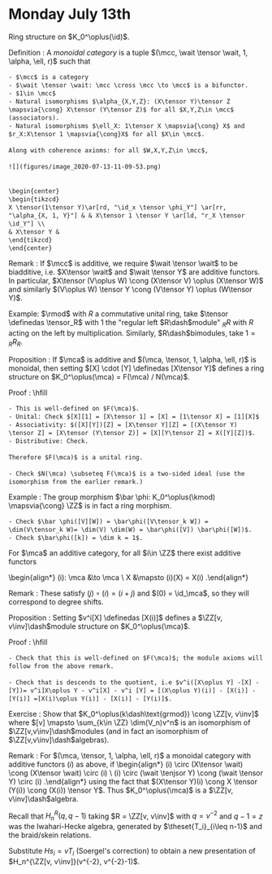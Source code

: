 # Monday July 13th

Ring structure on $K_0^\oplus(\id)$.

Definition
:   A *monoidal category* is a tuple $(\mcc, \wait \tensor \wait, 1, \alpha, \ell, r)$ such that
  
    - $\mcc$ is a category
    - $\wait \tensor \wait: \mcc \cross \mcc \to \mcc$ is a bifunctor.
    - $1\in \mcc$
    - Natural isomorphisms $\alpha_{X,Y,Z}: (X\tensor Y)\tensor Z \mapsvia{\cong} X\tensor (Y\tensor Z)$ for all $X,Y,Z\in \mcc$ (associators).
    - Natural isomorphisms $\ell_X: 1\tensor X \mapsvia{\cong} X$ and $r_X:X\tensor 1 \mapsvia{\cong}X$ for all $X\in \mcc$.
    
    Along with coherence axioms: for all $W,X,Y,Z\in \mcc$,

    ![](figures/image_2020-07-13-11-09-53.png)


    \begin{center}
    \begin{tikzcd}
    X \tensor(1\tensor Y)\ar[rd, "\id_x \tensor \phi_Y"] \ar[rr, "\alpha_{X, 1, Y}"] & & X\tensor 1 \tensor Y \ar[ld, "r_X \tensor \id_Y"] \\
    & X\tensor Y &
    \end{tikzcd}
    \end{center}


Remark
: If $\mcc$ is additive, we require $\wait \tensor \wait$ to be biadditive, i.e. $X\tensor \wait$ and $\wait \tensor Y$ are additive functors.
  In particular, $X\tensor (V\oplus W) \cong (X\tensor V) \oplus (X\tensor W)$ and similarly $(V\oplus W) \tensor Y \cong (V\tensor Y) \oplus (W\tensor Y)$.

Example: $\rmod$ with $R$ a commutative unital ring, take $\tensor \definedas \tensor_R$ with $1$ the "regular left $R\dash$module" ${}_R R$ with $R$ acting on the left by multiplication.
Similarly, $R\dash$bimodules, take $1 = {}_R R_R$.

Proposition
: If $\mca$ is additive and $(\mca, \tensor, 1, \alpha, \ell, r)$ is monoidal, then setting $[X] \cdot [Y] \definedas [X\tensor Y]$ defines a ring structure on $K_0^\oplus(\mca) = F(\mca) / N(\mca)$.

Proof
:   \hfill

    - This is well-defined on $F(\mca)$.
    - Unital: Check $[X][1] = [X\tensor 1] = [X] = [1\tensor X] = [1][X]$
    - Associativity: $([X][Y])[Z] = [X\tensor Y][Z] = [(X\tensor Y) \tensor Z] = [X\tensor (Y\tensor Z)] = [X][Y\tensor Z] = X([Y][Z])$.
    - Distributive: Check.
    
    Therefore $F(\mca)$ is a unital ring.

    - Check $N(\mca) \subseteq F(\mca)$ is a two-sided ideal (use the isomorphism from the earlier remark.)


Example
:   The group morphism $\bar \phi: K_0^\oplus(\kmod) \mapsvia{\cong} \ZZ$ is in fact a ring morphism.

    - Check $\bar \phi([V][W]) = \bar\phi([V\tensor_k W]) = \dim(V\tensor_k W)= \dim(V) \dim(W) = \bar\phi([V]) \bar\phi([W])$.
    - Check $\bar\phi([k]) = \dim k = 1$.

For $\mca$ an additive category, for all $i\in \ZZ$ there exist additive functors

\begin{align*}
(i): \mca &\to \mca \\
X &\mapsto (i)(X) = X(i)
.\end{align*}

Remark
: These satisfy $(j) \circ (i) = (i+j)$ and $(0) = \id_\mca$, so they will correspond to degree shifts.

Proposition
: Setting $v^i[X] \definedas [X(i)]$ defines a $\ZZ[v, v\inv]\dash$module structure on $K_0^\oplus(\mca)$.

Proof
:   \hfill

    - Check that this is well-defined on $F(\mca)$; the module axioms will follow from the above remark.

    - Check that is descends to the quotient, i.e $v^i([X\oplus Y] -[X] - [Y])= v^i]X\oplus Y - v^i[X] - v^i [Y] = [(X\oplus Y)(i)] - [X(i)] - [Y(i)] =[X(i)\oplus Y(i)] - [X(i)] - [Y(i)]$.

Exercise
: Show that $K_0^\oplus(k\dash\text{grmod}) \cong \ZZ[v, v\inv]$ where $[v] \mapsto \sum_{k\in \ZZ} \dim(V_n)v^n$ is an isomorphism of $\ZZ[v,v\inv]\dash$modules (and in fact an isomorphism of $\ZZ[v,v\inv]\dash$algebras).

Remark
:   For $(\mca, \tensor, 1, \alpha, \ell, r)$ a monoidal category with additive functors $(i)$ as above, if
    \begin{align*}
    (i) \circ (X\tensor \wait) \cong (X\tensor \wait) \circ (i) \\
    (i) \circ (\wait \tenjsor Y) \cong (\wait \tensor Y) \circ (i) 
    .\end{align*}
    using the fact that $(X\tensor Y)(i) \cong X \tensor (Y(i)) \cong (X(i)) \tensor Y$.
    Thus $K_0^\oplus(\mca)$ is a $\ZZ[v, v\inv]\dash$algebra.

Recall that $H_n^R(q, q-1)$ taking $R = \ZZ[v, v\inv]$ with $q=v^{-2}$ and $q-1 = z$ was the Iwahari-Hecke algebra, generated by $\theset{T_i}_{i\leq n-1}$ and the braid/skein relations.

Substitute $Hs_i = vT_i$ (Soergel's correction) to obtain a new presentation of $H_n^{\ZZ[v, v\inv]}(v^{-2}, v^{-2}-1)$.

